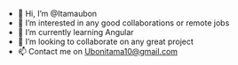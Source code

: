 - 👋 Hi, I’m @Itamaubon
- 👀 I’m interested in any good collaborations or remote jobs
- 🌱 I’m currently learning Angular
- 💞️ I’m looking to collaborate on any great project
- 📫 Contact me on Ubonitama10@gmail.com

<!---
Itamaubon/Itamaubon is a ✨ special ✨ repository because its `README.md` (this file) appears on your GitHub profile.
You can click the Preview link to take a look at your changes.
--->
